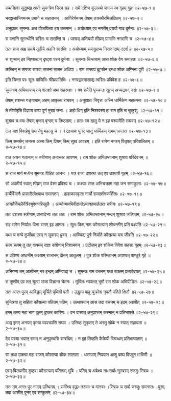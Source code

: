 कथयित्वा सुदुह्ख आर्तः सुमन्त्रेण चिरम् सह ।
रामे दक्षिण कूलस्थे जगाम स्व गृहम् गुहः ॥२-५७-१॥

भरद्वाजाभिगमनम् प्रयागे च सहासनम् ।
आगिरेर्गमनम् तेषाम् तत्रस्थैरभिलक्षितम् ॥२-५७-२॥

अनुज्ञातः सुमन्त्रः अथ योजयित्वा हय उत्तमान् ।
अयोध्याम् एव नगरीम् प्रययौ गाढ दुर्मनाः ॥२-५७-३॥

स वनानि सुगन्धीनि सरितः च सराम्सि च ।
पश्यन्न् अतिययौ शीघ्रम् ग्रामाणि नगराणि च ॥२-५७-४॥

ततः साय अह्न समये तृतीये अहनि सारथिः ।
अयोध्याम् समनुप्राप्य निरानन्दाम् ददर्श ह ॥२-५७-५॥

स शून्याम् इव निह्शब्दाम् दृष्ट्वा परम दुर्मनाः ।
सुमन्त्रः चिन्तयाम् आस शोक वेग समाहतः ॥२-५७-६॥

कच्चिन् न सगजा साश्वा सजना सजन अधिपा ।
राम सम्ताप दुह्खेन दग्धा शोक अग्निना पुरी ॥२-५७-७॥

इति चिन्ता परः सूतः वाजिभिः श्रीघ्रपातिभिः ।
नगरद्वारमासाद्य त्वरितः प्रविवेश ह ॥२-५७-८॥

सुमन्त्रम् अभियान्तम् तम् शतशो अथ सहस्रशः ।
क्व रामैति पृच्चन्तः सूतम् अभ्यद्रवन् नराः ॥२-५७-९॥

तेषाम् शशम्स गङ्गायाम् अहम् आपृच्च्य राघवम् ।
अनुज्ञातः निवृत्तः अस्मि धार्मिकेण महात्मना ॥२-५७-१०॥

ते तीर्णाइति विज्ञाय बाष्प पूर्ण मुखा जनाः ।
अहो धिग् इति निश्श्वस्य हा राम इति च चुक्रुशुः ॥२-५७-११॥

शुश्राव च वचः तेषाम् बृन्दम् बृन्दम् च तिष्ठताम् ।
हताः स्म खलु ये न इह पश्यामैति राघवम् ॥२-५७-१२॥

दान यज्ञ विवाहेषु समाजेषु महत्सु च ।
न द्रक्ष्यामः पुनर् जातु धार्मिकम् रामम् अन्तरा ॥२-५७-१३॥

किम् समर्थम् जनस्य अस्य किम् प्रियम् किम् सुख आवहम् ।
इति रामेण नगरम् पितृवत् परिपालितम् ॥२-५७-१४॥

वात अयन गतानाम् च स्त्रीणाम् अन्वन्तर आपणम् ।
राम शोक अभितप्तानाम् शुश्राव परिदेवनम् ॥२-५७-१५॥

स राज मार्ग मध्येन सुमन्त्रः पिहित आननः ।
यत्र राजा दशरथः तत् एव उपययौ गृहम् ॥२-५७-१६॥

सो अवतीर्य रथात् शीघ्रम् राज वेश्म प्रविश्य च ।
कक्ष्याः सप्त अभिचक्राम महा जन समाकुलाः ॥२-५७-१७॥

हर्म्यैर्विमानैः प्रासादैरवेक्ष्याथ समागतम् ।
हाहाकारकृता नार्यो रामदर्शनकर्शिताः ॥२-५७-१८॥

आयतैर्विमलैर्नेत्रैरश्रुवेगपरिप्लुतैः ।
अन्योन्यमभिवीक्षन्तेऽव्यक्तमार्ततराः स्त्रीयः ॥२-५७-१९॥

ततः दशरथ स्त्रीणाम् प्रासादेभ्यः ततः ततः ।
राम शोक अभितप्तानाम् मन्दम् शुश्राव जल्पितम् ॥२-५७-२०॥

सह रामेण निर्यातः विना रामम् इह आगतः ।
सूतः किम् नाम कौसल्याम् शोचन्तीम् प्रति वक्ष्यति ॥२-५७-२१॥

यथा च मन्ये दुर्जीवम् एवम् न सुकरम् ध्रुवम् ।
आच्चिद्य पुत्रे निर्याते कौसल्या यत्र जीवति ॥२-५७-२२॥

सत्य रूपम् तु तत् वाक्यम् राज्ञः स्त्रीणाम् निशामयन् ।
प्रदीप्तम् इव शोकेन विवेश सहसा गृहम् ॥२-५७-२३॥

स प्रविश्य अष्टमीम् कक्ष्याम् राजानम् दीनम् आतुलम् ।
पुत्र शोक परिम्लानम् अपश्यत् पाण्डुरे गृहे ॥२-५७-२४॥

अभिगम्य तम् आसीनम् नर इन्द्रम् अभिवाद्य च ।
सुमन्त्रः राम वचनम् यथा उक्तम् प्रत्यवेदयत् ॥२-५७-२५॥

स तूष्णीम् एव तत् श्रुत्वा राजा विभ्रान्त चेतनः ।
मूर्चितः न्यपतत् भूमौ राम शोक अभिपीडितः ॥२-५७-२६॥

ततः अन्तः पुरम् आविद्धम् मूर्चिते पृथिवी पतौ ।
उद्धृत्य बाहू चुक्रोश नृपतौ पतिते क्षितौ ॥२-५७-२७॥

सुमित्रया तु सहिता कौसल्या पतितम् पतिम् ।
उत्थापयाम् आस तदा वचनम् च इदम् अब्रवीत् ॥२-५७-२८॥

इमम् तस्य महा भाग दूतम् दुष्कर कारिणः ।
वन वासात् अनुप्राप्तम् कस्मान् न प्रतिभाषसे ॥२-५७-२९॥

अद्य इमम् अनयम् कृत्वा व्यपत्रपसि राघव ।
उत्तिष्ठ सुकृतम् ते अस्तु शोके न स्यात् सहायता ॥२-५७-३०॥

देव यस्या भयात् रामम् न अनुपृच्चसि सारथिम् ।
न इह तिष्ठति कैकेयी विश्रब्धम् प्रतिभाष्यताम् ॥२-५७-३१॥

सा तथा उक्त्वा महा राजम् कौसल्या शोक लालसा ।
धरण्याम् निपपात आशु बाष्प विप्लुत भाषिणी ॥२-५७-३२॥

एवम् विलपतीम् दृष्ट्वा कौसल्याम् पतिताम् भुवि ।
पतिम् च अवेक्ष्य ताः सर्वाः सुस्वरम् रुरुदुः स्त्रियः ॥२-५७-३३॥

ततः तम् अन्तः पुर नादम् उत्थितम् ।
समीक्ष्य वृद्धाः तरुणाः च मानवाः ।स्त्रियः च सर्वा रुरुदुः समन्ततः ।पुरम् तदा आसीत् पुनर् एव सम्कुलम् ॥२-५७-३४॥

